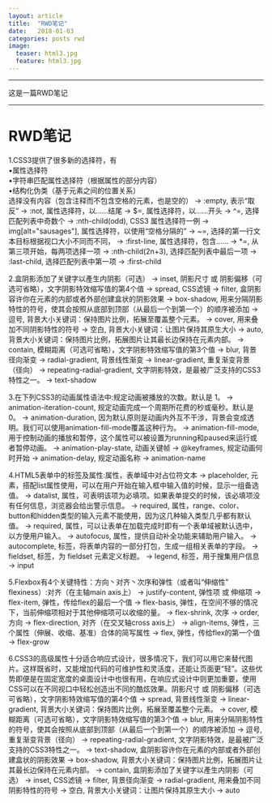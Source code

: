 ```yaml
---
layout: article
title:  "RWD笔记"
date:   2018-01-03
categories: posts rwd
image:
  teaser: html3.jpg
  feature: html3.jpg
---
```

---
这是一篇RWD笔记  

--------
# RWD笔记
1.CSS3提供了很多新的选择符，有
<br>•属性选择符
<br>•字符串匹配属性选择符（根据属性的部分内容）
<br>•结构化伪类（基于元素之间的位置关系）
<br>选择没有内容（包含注释而不包含空格的元素，也是空的） → :empty, 表示“取反” → :not, 属性选择符，以……结尾 → $=, 属性选择符，以……开头 → ^=, 选择匹配列表中奇数个 → :nth-child(odd), CSS3 属性选择符一例 → img[alt="sausages"], 属性选择符，以使用“空格分隔的” → ~=, 选择的第一行文本目标根据视口大小不同而不同， → :first-line, 属性选择符，包含…… → *=, 从第三项开始，每两项选择一项 → :nth-child(2n+3), 选择匹配列表中最后一项 → :last-child, 选择匹配列表中第一项 → :first-child

2.盒阴影添加了关键字以產生内阴影（可选） → inset, 阴影尺寸 或 阴影偏移（可选可省略），文字阴影特效缩写值的第4个值 → spread, CSS滤镜 → filter, 盒阴影容许你在元素的内部或者外部创建盒状的阴影效果 → box-shadow, 用来分隔阴影特性的符号，使其会按照从底部到顶部（从最后一个到第一个）的顺序被添加 → 逗号, 背景大小关键词：保持图片比例，拓展至覆盖整个元素。 → cover, 用来叠加不同阴影特性的符号 → 空白, 背景大小关键词：让图片保持其原生大小 → auto, 背景大小关键词：保持图片比例，拓展图片让其最长边保持在元素内部。 → contain, 模糊距离（可选可省略），文字阴影特效缩写值的第3个值 → blur, 背景径向渐变 → radial-gradient, 背景线性渐变 → linear-gradient, 重复渐变背景（径向） → repeating-radial-gradient, 文字阴影特效，是最被广泛支持的CSS3特性之一。 → text-shadow

3.在下列CSS3的动画属性语法中:规定动画被播放的次数。默认是 1。 → animation-iteration-count, 规定动画完成一个周期所花费的秒或毫秒。默认是 0。 → animation-duration, 因为默认原则是动画内外互不干涉，背景会变成透明。我们可以使用animation-fill-mode覆盖这种行为。 → animation-fill-mode, 用于控制动画的播放和暂停，这个属性可以被设置为running和paused来运行或者暂停动画。 → animation-play-state, 动画关键帧 → @keyframes, 规定动画何时开始 → animation-delay, 规定动画名称 → animation-name

4.HTML5表单中的标签及属性:属性，表单域中对占位符文本 → placeholder, 元素，搭配list属性使用，可以在用户开始在输入框中输入值的时候，显示一组备选值。 → datalist, 属性，可表明该项为必填项。如果表单提交的时候，该必填项没有任何信息，浏览器会给出警示信息。 → required, 属性，range、color、button和hidden类型的输入元素不能使用，因为这几种输入类型几乎都有默认值。 → required, 属性，可以让表单在加载完成时即有一个表单域被默认选中，以方便用户输入。 → autofocus, 属性，提供自动补全功能来辅助用户输入。 → autocomplete, 标签，将表单内容的一部分打包，生成一组相关表单的字段。 → fieldset, 标签，为 fieldset 元素定义标题。 → legend, 标签，用于搜集用户信息 → input

5.Flexbox有4个关键特性：方向丶对齐丶次序和弹性（或者叫“伸缩性” flexiness）:对齐（在主轴main axis上） → justify-content, 弹性项 或 伸缩项 → flex-item, 弹性，传给flex的最后一个值 → flex-basis, 弹性，在空间不够的情况下，当前伸缩项相对于其他伸缩项可以收缩的量。 → flex-shrink, 次序 → order, 方向 → flex-direction, 对齐（在交叉轴cross axis上） → align-items, 弹性，三个属性（伸展、收缩、基准）合体的简写属性 → flex, 弹性，传给flex的第一个值 → flex-grow

6.CSS3的高级属性十分适合响应式设计，很多情况下，我们可以用它来替代图片。这样既省时，又能增加代码的可维护性和灵活度，还能让页面更“轻”。这些优势即便是在固定宽度的桌面设计中也很有用，在响应式设计中则更加重要，使用CSS可以在不同视口中轻松创造出不同的酷炫效果。阴影尺寸 或 阴影偏移（可选可省略），文字阴影特效缩写值的第4个值 → spread, 背景线性渐变 → linear-gradient, 背景大小关键词：保持图片比例，拓展至覆盖整个元素。 → cover, 模糊距离（可选可省略），文字阴影特效缩写值的第3个值 → blur, 用来分隔阴影特性的符号，使其会按照从底部到顶部（从最后一个到第一个）的顺序被添加 → 逗号, 重复渐变背景（径向） → repeating-radial-gradient, 文字阴影特效，是最被广泛支持的CSS3特性之一。 → text-shadow, 盒阴影容许你在元素的内部或者外部创建盒状的阴影效果 → box-shadow, 背景大小关键词：保持图片比例，拓展图片让其最长边保持在元素内部。 → contain, 盒阴影添加了关键字以產生内阴影（可选） → inset, CSS滤镜 → filter, 背景径向渐变 → radial-gradient, 用来叠加不同阴影特性的符号 → 空白, 背景大小关键词：让图片保持其原生大小 → auto

